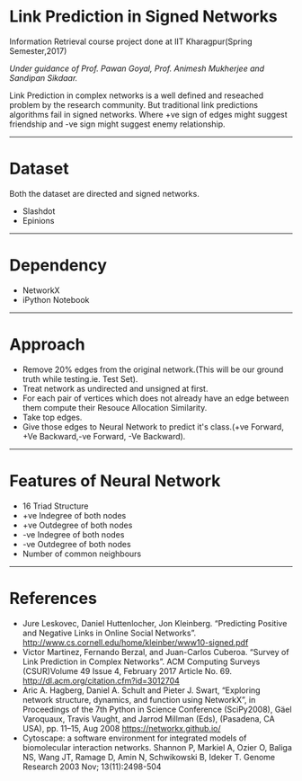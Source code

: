# Link Prediction in Signed Networks

Information Retrieval course project done at IIT Kharagpur(Spring Semester,2017)

*Under guidance of Prof. Pawan Goyal, Prof. Animesh Mukherjee and Sandipan Sikdaar.*

Link Prediction in complex networks is a well defined and reseached problem by the research community. But traditional link predictions algorithms fail in signed networks. Where +ve sign of edges might suggest friendship and -ve sign might suggest enemy relationship.

-------

# Dataset
Both the dataset are directed and signed networks.
 - Slashdot
 - Epinions

--------

# Dependency
  - NetworkX
  - iPython Notebook

---------

# Approach
  - Remove 20% edges from the original network.(This will be our ground truth while testing.ie. Test Set).
  - Treat network as undirected and unsigned at first.
  - For each pair of vertices which does not already have an edge between them compute their Resouce Allocation Similarity.
  - Take top edges.
  - Give those edges to Neural Network to predict it's class.(+ve Forward, +Ve Backward,-ve Forward, -Ve Backward).

--------

# Features of Neural Network
  - 16 Triad Structure
  - +ve Indegree of both nodes
  - +ve Outdegree of both nodes
  - -ve Indegree of both nodes
  - -ve Outdegree of both nodes
  - Number of common neighbours

--------

# References
  - Jure Leskovec, Daniel Huttenlocher, Jon Kleinberg. “Predicting Positive and Negative Links in Online Social Networks”. http://www.cs.cornell.edu/home/kleinber/www10-signed.pdf
  - Victor Martinez, Fernando Berzal, and Juan-Carlos Cuberoa. “Survey of Link Prediction in Complex Networks”. ACM Computing Surveys (CSUR)Volume 49 Issue 4, February 2017 Article No. 69. http://dl.acm.org/citation.cfm?id=3012704
  - Aric A. Hagberg, Daniel A. Schult and Pieter J. Swart, “Exploring network structure, dynamics, and function using NetworkX”, in Proceedings of the 7th Python in Science Conference (SciPy2008), Gäel Varoquaux, Travis Vaught, and Jarrod Millman (Eds), (Pasadena, CA USA), pp. 11–15, Aug 2008 https://networkx.github.io/
  - Cytoscape: a software environment for integrated models of biomolecular interaction networks. Shannon P, Markiel A, Ozier O, Baliga NS, Wang JT, Ramage D, Amin N, Schwikowski B, Ideker T. Genome Research 2003 Nov; 13(11):2498-504
